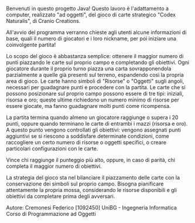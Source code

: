 Benvenuti in questo progetto Java!
Questo lavoro è l'adattamento a computer, realizzato "ad oggetti", del gioco di carte strategico "Codex Naturalis", di Cranio Creations.

All'avvio del programma verranno chieste agli utenti alcune informazioni di base, quali il numero di giocatori e i loro nickname, per poi iniziare una coinvolgente partita!

Lo scopo del gioco è abbastanza semplice: ottenere il maggior numero di punti piazzando le carte sul proprio campo e completando gli obiettivi. 
Ogni giocatore durante il proprio turno piazza una carta sovrapponendola parzialmente a quelle già presenti sul terreno, espandendo così la propria area di gioco. Le carte hanno simboli di "Risorse" o "Oggetti" sugli angoli, necessari per guadagnare punti e procedere con la partita.
Le carte che si possono posizionare sul proprio campo possono essere di tre tipi: iniziali, risorsa e oro; queste ultime richiedono un numero minimo di risorse per essere giocate, ma fanno guadagnare molti punti come ricompensa.

La partita termina quando almeno un giocatore raggiunge o supera i 20 punti, oppure quando terminano le carte di entrambi i mazzi (risorsa e oro). A questo punto vengono controllati gli obiettivi: vengono assegnati punti aggiuntivi se si riescono a soddisfare determinate condizioni, come raccogliere un certo numero di risorse o oggetti specifici, o creare particolari configurazioni con le carte.

Vince chi raggiunge il punteggio più alto, oppure, in caso di parità, chi completa il maggior numero di obiettivi.

La strategia del gioco sta nel bilanciare il piazzamento delle carte con la conservazione dei simboli sul proprio campo. Bisogna pianificare attentamente la propria mossa, considerando le risorse disponibili e gli obiettivi da completare prima degli avversari.


Autore:
Cremonesi Federico [1092450]
UniBG - Ingegneria Informatica
Corso di Programmazione ad Oggetti

